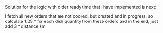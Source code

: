 Solution for the logic with order ready time that I have implemented is next:

I fetch all new orders that are not cooked, but created and in progress, so calculate 1.25 * for each dish quantity from these orders
and in the end, just add 3 * distance km
